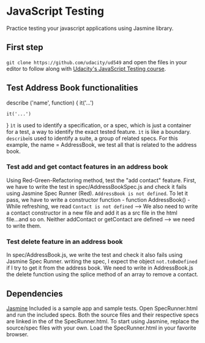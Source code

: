 # JavaScript Testing

Practice testing your javascript applications using Jasmine library.

## First step
`git clone https://github.com/udacity/ud549` and open the files in your editor to follow along with [Udacity's JavaScript Testing course](https://www.udacity.com/course/javascript-testing--ud549).

## Test Address Book functionalities
describe ('name', function) {
    it('...')

    it('...')
}
`ìt` is used to identify a specification, or a spec, which is just a container for a test, a way to identify the exact tested feature. `ìt` is like a boundary. `describe`is used to identify a suite, a group of related specs. For this example, the name = AddressBook, we test all that is related to the address book.

### Test add and get contact features in an address book
Using Red-Green-Refactoring method, test the "add contact" feature. First, we have to write the test in spec/AddressBookSpec.js and check it fails using Jasmine Spec Runner (Red). `AddressBook is not defined`. To let it pass, we have to write a constructor function - function AddressBook() - While refreshing, we read `Contact is not defined` --> We also need to write a contact constructor in a new file and add it as a src file in the html file...and so on. Neither addContact or getContact are defined --> we need to write them.

### Test delete feature in an address book
In spec/AddressBook.js, we write the test and check it also fails using Jasmine Spec Runner. writing the spec, I expect the object `not.toBeDefined` if I try to get it from the address book. We need to write in AddressBook.js the delete function using the splice method of an array to remove a contact.

## Dependencies
[Jasmine](https://jasmine.github.io/pages/getting_started.html)
Included is a sample app and sample tests. Open SpecRunner.html and run the included specs. Both the source files and their respective specs are linked in the <head> of the SpecRunner.html. To start using Jasmine, replace the source/spec files with your own.
Load the SpecRunner.html in your favorite browser.


